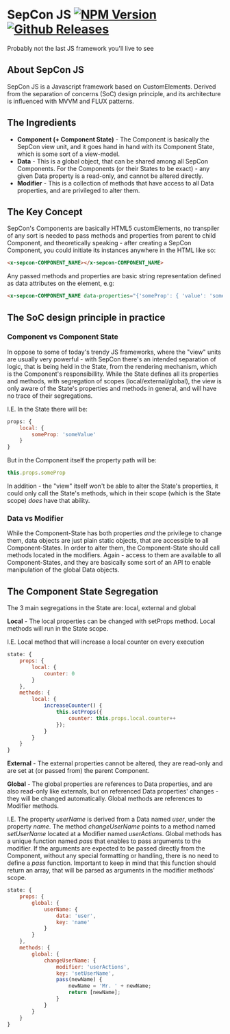 # SepCon JS [![NPM Version](https://img.shields.io/npm/v/sepcon.svg?style=flat)]() [![Github Releases](https://img.shields.io/github/downloads/sepcon-rnd/sepcon/latest/total.svg?style=flat)]()
Probably not the last JS framework you'll live to see


## About SepCon JS ##

SepCon JS is a Javascript framework based on CustomElements. Derived from the separation of concerns (SoC) design principle, and its architecture is influenced with MVVM and FLUX patterns.


## The Ingredients ##

* **Component (+ Component State)** - The Component is basically the SepCon view unit, and it goes hand in hand with its Component State, which is some sort of a view-model.
* **Data** - This is a global object, that can be shared among all SepCon Components. For the Components (or their States to be exact) - any given Data property is a read-only, and cannot be altered directly.
* **Modifier** - This is a collection of methods that have access to all Data properties, and are privileged to alter them.


## The Key Concept ##

SepCon's Components are basically HTML5 customElements, no transpiler of any sort is needed to pass methods and properties from parent to child Component, and theoretically speaking - after creating a SepCon Component, you could initiate its instances anywhere in the HTML like so:
```html
<x-sepcon-COMPONENT_NAME></x-sepcon-COMPONENT_NAME>
```

Any passed methods and properties are basic string representation defined as data attributes on the element, e.g:
```html
<x-sepcon-COMPONENT_NAME data-properties="{'someProp': { 'value': 'someValue'}"></x-sepcon-COMPONENT_NAME>
```

## The SoC design principle in practice ##

### Component vs Component State ###

In oppose to some of today's trendy JS frameworks, where the "view" units are usually very powerful - with SepCon there's an intended separation of logic, that is being held in the State, from the rendering mechanism, which is the Component's responsibillity.
While the State defines all its properties and methods, with segregation of scopes (local/external/global), the view is only aware of the State's properties and methods in general, and will have no trace of their segregations.

I.E.
In the State there will be:
```javascript
props: { 
    local: { 
        someProp: 'someValue' 
    } 
}
```
But in the Component itself the property path will be:
```javascript
this.props.someProp
```
In addition - the "view" itself won't be able to alter the State's properties, it could only call the State's methods, which in their scope (which is the State scope) *does* have that ability.

### Data vs Modifier ###

While the Component-State has both properties *and* the privilege to change them, data objects are just plain static objects, that are accessible to all Component-States. In order to alter them, the Component-State should call methods located in the modifiers. Again - access to them are available to all Component-States, and they are basically some sort of an API to enable manipulation of the global Data objects.


## The Component State Segregation ##

The 3 main segregations in the State are: local, external and global

**Local** - The local properties can be changed with setProps method. Local methods will run in the State scope.

I.E.
Local method that will increase a local counter on every execution
```javascript
state: {
    props: {
        local: { 
            counter: 0
        }
    },
    methods: {
        local: {
            increaseCounter() {
                this.setProps({
                    counter: this.props.local.counter++
                });
            }
        }
    }
}
```

**External** - The external properties cannot be altered, they are read-only and are set at (or passed from) the parent Component.

**Global** - The global properties are references to Data properties, and are also read-only like externals, but on referenced Data properties' changes - they will be changed automatically. Global methods are references to Modifier methods.

I.E.
The property *userName* is derived from a Data named *user*, under the property *name*.
The method *changeUserName* points to a method named *setUserName* located at a Modifier named *userActions*. Global methods has a unique function named *pass* that enables to pass arguments to the modifier. If the arguments are expected to be passed directly from the Component, without any special formatting or handling, there is no need to define a *pass* function.
Important to keep in mind that this function should return an array, that will be parsed as arguments in the modifier methods' scope. 
```javascript
state: {
    props: {
        global: { 
            userName: {
                data: 'user',
                key: 'name'
            }
        }
    },
    methods: {
        global: {
            changeUserName: {
                modifier: 'userActions',
                key: 'setUserName',
                pass(newName) {
                    newName = 'Mr. ' + newName;
                    return [newName];
                }
            }
        }
    }
}
```

